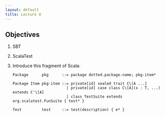 ```yaml
---
layout: default
title: Lecture 8
---
```



Objectives
----------

1. SBT

1. ScalaTest

1. Introduce this fragment of Scala:

       Package      pkg      ::= package dotted.package.name; pkg-item*

       Package Item pkg-item ::= private[id] sealed trait C\[A ...]
                               | private[id] case class C\[A](x : T, ...) extends C'\[A]
                               | class TestSuite extends org.scalatest.FunSuite { test* }

       Test         test     ::= test(description) { e* }